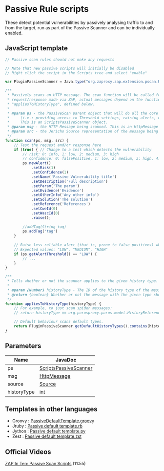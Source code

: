Passive Rule scripts
====================

These detect potential vulnerabilities by passively analysing traffic to and from the target, run as part of the Passive Scanner and can be individually enabled.

## JavaScript template

```JavaScript
// Passive scan rules should not make any requests 

// Note that new passive scripts will initially be disabled
// Right click the script in the Scripts tree and select "enable"  

var PluginPassiveScanner = Java.type("org.zaproxy.zap.extension.pscan.PluginPassiveScanner");

/**
 * Passively scans an HTTP message. The scan function will be called for 
 * request/response made via ZAP, actual messages depend on the function
 * "appliesToHistoryType", defined below.
 * 
 * @param ps - the PassiveScan parent object that will do all the core interface tasks 
 *     (i.e.: providing access to Threshold settings, raising alerts, etc.). 
 *     This is an ScriptsPassiveScanner object.
 * @param msg - the HTTP Message being scanned. This is an HttpMessage object.
 * @param src - the Jericho Source representation of the message being scanned.
 */
function scan(ps, msg, src) {
	// Test the request and/or response here
	if (true) {	// Change to a test which detects the vulnerability
		// risk: 0: info, 1: low, 2: medium, 3: high
		// confidence: 0: falsePositive, 1: low, 2: medium, 3: high, 4: confirmed
		ps.newAlert()
			.setRisk(1)
			.setConfidence(1)
			.setName('Passive Vulnerability title')
			.setDescription('Full description')
			.setParam('The param')
			.setEvidence('Evidence')
			.setOtherInfo('Any other info')
			.setSolution('The solution')
			.setReference('References')
			.setCweId(0)
			.setWascId(0)
			.raise();
		
		//addTag(String tag)
		ps.addTag('tag')			
	}
	
	// Raise less reliable alert (that is, prone to false positives) when in LOW alert threshold
	// Expected values: "LOW", "MEDIUM", "HIGH"
	if (ps.getAlertThreshold() == "LOW") {
		// ...
	}
}

/**
 * Tells whether or not the scanner applies to the given history type.
 *
 * @param {Number} historyType - The ID of the history type of the message to be scanned.
 * @return {boolean} Whether or not the message with the given type should be scanned by this scanner.
 */
function appliesToHistoryType(historyType) {
	// For example, to just scan spider messages:
	// return historyType == org.parosproxy.paros.model.HistoryReference.TYPE_SPIDER;

	// Default behaviour scans default types.
	return PluginPassiveScanner.getDefaultHistoryTypes().contains(historyType);
}
```

## Parameters
| Name | JavaDoc |
| --- | --- |
| ps | [ScriptsPassiveScanner](https://static.javadoc.io/org.zaproxy/zap/2.9.0/org/zaproxy/zap/extension/pscan/scanner/ScriptsPassiveScanner.html) |
| msg | [HttpMessage](https://static.javadoc.io/org.zaproxy/zap/2.9.0/org/parosproxy/paros/network/HttpMessage.html) |
| source | [Source](http://jericho.htmlparser.net/docs/javadoc/net/htmlparser/jericho/Source.html) |
| historyType | int |

## Templates in other languages

* Groovy : [PassiveDefaultTemplate.groovy](https://github.com/zaproxy/zap-extensions/blob/master/addOns/groovy/src/main/zapHomeFiles/scripts/templates/passive/PassiveDefaultTemplate.groovy)
* Jruby : [Passive default template.rb](https://github.com/zaproxy/zap-extensions/blob/master/addOns/jruby/src/main/zapHomeFiles/scripts/templates/passive/Passive%20default%20template.rb)
* Jython : [Passive default template.py](https://github.com/zaproxy/zap-extensions/blob/master/addOns/jython/src/main/zapHomeFiles/scripts/templates/passive/Passive%20default%20template.py)
* Zest : [Passive default template.zst](https://github.com/zaproxy/zap-extensions/blob/master/addOns/zest/src/main/zapHomeFiles/scripts/templates/passive/Passive%20default%20template.zst)

## Official Videos

[ZAP In Ten: Passive Scan Scripts](https://play.sonatype.com/watch/HfENJ3GJB3zbD6sMscDrjD) (11:55)
